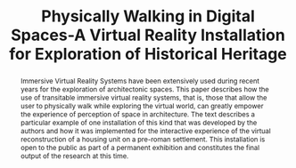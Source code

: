 ---
layout: publication
code: 2007-IJAC-walking_digital_spaces
title: "Physically Walking in Digital Spaces-A Virtual Reality Installation for Exploration of Historical Heritage"
authors: Luis Hernández, Javier Taibo, David Blanco, José Iglesias, Antonio Seoane, Alberto Jaspe-Villanueva, and Rocío Mihura-Lopez
year: 2007
type: Journal Paper
journal: "International Journal of Architectural Computing"
abstract: "Immersive Virtual Reality Systems have been extensively used during recent years for the exploration of architectonic spaces. This paper describes how the use of transitable immersive virtual reality systems, that is, those that allow the user to physically walk while exploring the virtual world, can greatly empower the experience of perception of space in architecture. The text describes a particular example of one installation of this kind that was developed by the authors and how it was implemented for the interactive experience of the virtual reconstruction of a housing unit on a pre-roman settlement. This installation is open to the public as part of a permanent exhibition and constitutes the final output of the research at this time."
doi: 10.1260/147807707782581783
url: https://journals.sagepub.com/doi/abs/10.1260/147807707782581783
no_teaser: true
projects: 
 - Virtual Reality
bibtex: "@article{Hernandez:2007:PWD,\n
  title={Physically Walking in Digital Spaces-A Virtual Reality Installation for Exploration of Historical Heritage},\n
  author={Luis Hern{\\'a}ndez and Javier Taibo and David Blanco and Jos{\\'e} Iglesias and Antonio Seoane and Alberto Jaspe-Villanueva and Roc{\\'i}o {L{\\'o}pez Mihura}},\n
  journal={International Journal of Architectural Computing},\n
  volume={5},\n
  number={3},\n
  pages={487--506},\n
  year={2007},\n
  publisher={Multi Science Publishing},\n
  doi={https://doi.org/10.1260/147807707782581783},\n
  url={https://journals.sagepub.com/doi/abs/10.1260/147807707782581783},\n
}"

---